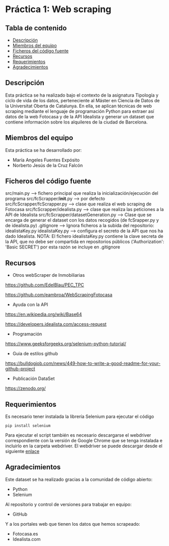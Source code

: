 # Práctica 1: Web scraping

## Tabla de contenido
* [Descripción](#descripcion)
* [Miembros del equipo](#miembros-del-equipo)
* [Ficheros del código fuente](#ficheros-del-codigo-fuente)
* [Recursos](#recursos)
* [Requerimientos](#requerimientos)
* [Agradecimientos](#agradecimientos)

## Descripción
Esta práctica se ha realizado bajo el contexto de la asignatura Tipología y ciclo de vida de los datos, perteneciente al Máster en Ciencia de Datos de la Universitat Oberta de Catalunya. En ella, se aplican técnicas de web scraping mediante el lenguaje de programación Python para extraer así datos de la web Fotocasa y de la API Idealista y generar un dataset que contiene información sobre los alquileres de la ciudad de Barcelona.

## Miembros del equipo
Esta práctica se ha desarrollado por:
* María Angeles Fuentes Expósito
* Norberto Jesús de la Cruz Falcón
## Ficheros del código fuente
src/main.py --> fichero principal que realiza la inicialización/ejecución del programa
src/fcScrapper/__init__.py --> por defecto
src/fcScrapper/fcScrapper.py --> clase que realiza el web scraping de Fotocasa
src/fcScrapper/idealista.py --> clase que realiza las peticiones a la API de Idealista
src/fcScrapper/datasetGeneration.py --> Clase que se encarga de generar el dataset con los datos recogidos (de fcSrapper.py y de idealista.py)
.gitignore --> Ignora ficheros a la subida del repositorio: idealistaKey.py
idealistaKey.py --> configura el secreto de la API que nos ha dado Idealista. 
NOTA: El fichero idealistaKey.py contiene la clave secreta de la API, que no debe ser compartida en repositorios públicos ('Authorization': 'Basic SECRET') por esta razón se incluye en .gitignore

## Recursos

* Otros webScraper de Inmobiliarias

https://github.com/EdelBlau/PEC_TPC

https://github.com/eambroa/WebScrapingFotocasa

* Ayuda con la API

https://en.wikipedia.org/wiki/Base64

https://developers.idealista.com/access-request

* Programación

https://www.geeksforgeeks.org/selenium-python-tutorial/

* Guia de estilos github

https://bulldogjob.com/news/449-how-to-write-a-good-readme-for-your-github-project

* Publicación DataSet

https://zenodo.org/



## Requerimientos
Es necesario tener instalada la librería Selenium para ejecutar el código
```
pip install selenium
```
Para ejecutar el script también es necesario descargarse el webdriver correspondiente con la
versión de Google Chrome que se tenga instalada e incluirlo en la carpeta webdriver. El webdriver
se puede descargar desde el siguiente <a href="https://chromedriver.chromium.org/downloads">enlace</a>

## Agradecimientos
Este dataset se ha realizado gracias a la comunidad de código abierto:
* Python
* Selenium

Al repositorio y control de versiones para trabajar en equipo:
* GitHub

Y a los portales web que tienen los datos que hemos scrapeado:
* Fotocasa.es
* Idealista.com
